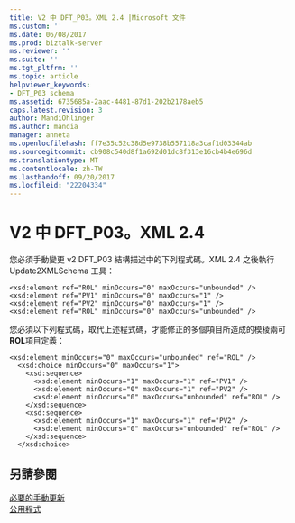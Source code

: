 ```yaml
---
title: V2 中 DFT_P03。XML 2.4 |Microsoft 文件
ms.custom: ''
ms.date: 06/08/2017
ms.prod: biztalk-server
ms.reviewer: ''
ms.suite: ''
ms.tgt_pltfrm: ''
ms.topic: article
helpviewer_keywords:
- DFT_P03 schema
ms.assetid: 6735685a-2aac-4481-87d1-202b2178aeb5
caps.latest.revision: 3
author: MandiOhlinger
ms.author: mandia
manager: anneta
ms.openlocfilehash: ff7e35c52c38d5e9738b557118a3caf1d03344ab
ms.sourcegitcommit: cb908c540d8f1a692d01dc8f313e16cb4b4e696d
ms.translationtype: MT
ms.contentlocale: zh-TW
ms.lasthandoff: 09/20/2017
ms.locfileid: "22204334"
---
```

# <a name="dftp03-in-v2xml-24"></a>V2 中 DFT_P03。XML 2.4
您必須手動變更 v2 DFT_P03 結構描述中的下列程式碼。XML 2.4 之後執行 Update2XMLSchema 工具：  
  
```  
<xsd:element ref="ROL" minOccurs="0" maxOccurs="unbounded" />  
<xsd:element ref="PV1" minOccurs="0" maxOccurs="1" />  
<xsd:element ref="PV2" minOccurs="0" maxOccurs="1" />  
<xsd:element ref="ROL" minOccurs="0" maxOccurs="unbounded" />  
```  
  
 您必須以下列程式碼，取代上述程式碼，才能修正的多個項目所造成的模稜兩可**ROL**項目定義：  
  
```  
<xsd:element minOccurs="0" maxOccurs="unbounded" ref="ROL" />  
  <xsd:choice minOccurs="0" maxOccurs="1">  
    <xsd:sequence>  
      <xsd:element minOccurs="1" maxOccurs="1" ref="PV1" />  
      <xsd:element minOccurs="0" maxOccurs="1" ref="PV2" />  
      <xsd:element minOccurs="0" maxOccurs="unbounded" ref="ROL" />  
    </xsd:sequence>  
    <xsd:sequence>  
      <xsd:element minOccurs="1" maxOccurs="1" ref="PV2" />  
      <xsd:element minOccurs="0" maxOccurs="unbounded" ref="ROL" />  
    </xsd:sequence>  
  </xsd:choice>  
```  
  
## <a name="see-also"></a>另請參閱  
 [必要的手動更新](../../adapters-and-accelerators/accelerator-hl7/required-manual-updates.md)   
 [公用程式](../../adapters-and-accelerators/accelerator-hl7/utilities2.md)